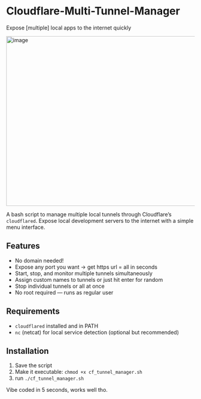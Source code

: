 # Cloudflare-Multi-Tunnel-Manager
Expose [multiple] local apps to the internet quickly

<img width="551" height="452" alt="image" src="https://github.com/user-attachments/assets/66d91c6a-e779-4b67-9f5e-ad141eb99117" />

A bash script to manage multiple local tunnels through Cloudflare’s `cloudflared`. Expose local development servers to the internet with a simple menu interface.

## Features

- No domain needed!
- Expose any port you want -> get https url = all in seconds
- Start, stop, and monitor multiple tunnels simultaneously
- Assign custom names to tunnels or just hit enter for random
- Stop individual tunnels or all at once
- No root required — runs as regular user

## Requirements

- `cloudflared` installed and in PATH
- `nc` (netcat) for local service detection (optional but recommended)

## Installation

1. Save the script
2. Make it executable: `chmod +x cf_tunnel_manager.sh`
3. run `./cf_tunnel_manager.sh`

Vibe coded in 5 seconds, works well tho.
